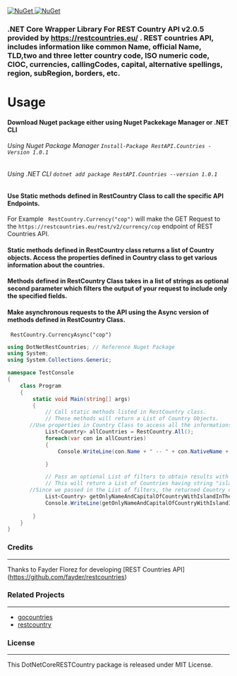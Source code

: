 

[![NuGet](https://img.shields.io/nuget/dt/RestAPI.Countries.svg)  ![NuGet](https://img.shields.io/nuget/v/RestAPI.Countries.svg)](https://www.nuget.org/packages/RestAPI.Countries/) 


### .NET Core Wrapper Library For REST Country API v2.0.5 provided by https://restcountries.eu/ . REST countries API, includes information like common Name, official Name, TLD,two and three letter country code, ISO numeric code, CIOC, currencies, callingCodes, capital, alternative spellings, region, subRegion, borders, etc.

# Usage

#### Download Nuget package either using Nuget Packekage Manager or .NET CLI
###### Using Nuget Package Manager `Install-Package RestAPI.Countries -Version 1.0.1	` 
###### Using .NET CLI `dotnet add package RestAPI.Countries --version 1.0.1	`

#### Use Static methods defined in RestCountry Class to call the specific API Endpoints.
For Example ``` RestCountry.Currency("cop")``` will make the GET Request to the  ```https://restcountries.eu/rest/v2/currency/cop``` endpoint of REST Countries API. 

#### Static methods defined in RestCountry class returns a list of Country objects. Access the properties defined in Country class to get various information about the countries. 

#### Methods defined in RestCountry Class takes in a list of strings as optional second parameter which filters the output of your request to include only the specified fields.

#### Make asynchronous requests to the API using the Async version of methods defined in RestCountry Class.
``` RestCountry.CurrencyAsync("cop")```

```C#
using DotNetRestCountries; // Reference Nuget Package
using System;
using System.Collections.Generic;

namespace TestConsole
{
    class Program
    {
        static void Main(string[] args)
        {
            // Call static methods listed in RestCountry class. 
            // These methods will return a List of Country Objects. 
	   //Use properties in Country Class to access all the informations like name, capital, calling codes, etc. for a given country
            List<Country> allCountries = RestCountry.All();
            foreach(var con in allCountries)
            {
                Console.WriteLine(con.Name + " -- " + con.NativeName + " -- " + con.TopLevelDomain );

            }

            // Pass an optional List of filters to obtain results with only the specified properties for countries
            // This will return a List of Countries having string "island" in their name. 
	   //Since we passed in the List of filters, the returned Country objects will only have values for Name and Capital Properties.
            List<Country> getOnlyNameAndCapitalOfCountryWithIslandInTheirName = RestCountry.Name("island", new List<string> { "name", "capital" });
            Console.WriteLine(getOnlyNameAndCapitalOfCountryWithIslandInTheirName[0].Name);
            
        }
    }
}

```

### Credits
***
Thanks to Fayder Florez for developing [REST Countries API] (https://github.com/fayder/restcountries)


### Related Projects
***
+ [gocountries](https://github.com/alediaferia/gocountries)
+ [restcountry](https://github.com/davidesantangelo/restcountry)

### License
***
This DotNetCoreRESTCountry package is released under MIT License.
